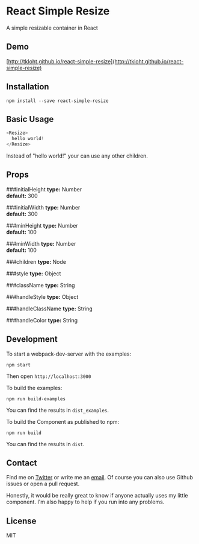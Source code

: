 # React Simple Resize
A simple resizable container in React

## Demo
[http://tkloht.github.io/react-simple-resize](http://tkloht.github.io/react-simple-resize)

## Installation
```shell
npm install --save react-simple-resize
```

## Basic Usage
```js
<Resize>
  hello world!
</Resize>
```
Instead of "hello world!" your can use any other children.

## Props

###initialHeight
**type:** Number  
**default:**  300 

###initialWidth
**type:** Number  
**default:**  300 

###minHeight
**type:** Number  
**default:**  100 

###minWidth
**type:** Number  
**default:**  100 

###children
**type:** Node  

###style
**type:** Object

###className
**type:** String  

###handleStyle
**type:** Object 

###handleClassName
**type:** String  

###handleColor
**type:** String  

## Development
To start a webpack-dev-server with the examples:
```shell
npm start
```
Then open `http://localhost:3000`

To build the examples:
```shell
npm run build-examples
```
You can find the results in `dist_examples`.

To build the Component as published to npm:
```shell
npm run build
```
You can find the results in `dist`.

## Contact
Find me on [Twitter](https://twitter.com/tkloht) or write me an [email](mailto:tobias.kloht@gmail.com).
Of course you can also use Github issues or open a pull request.

Honestly, it would be really great to know if anyone actually uses my little component. I'm also happy to help if you run into any problems.

## License
MIT
